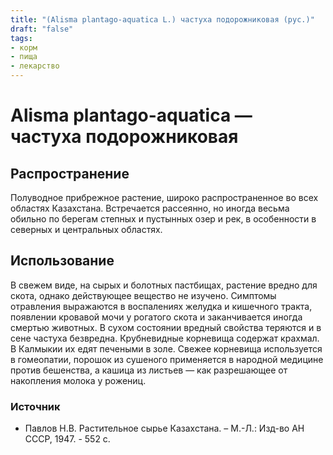 ```yaml
---
title: "(Alisma plantago-aquatica L.) частуха подорожниковая (рус.)"
draft: "false"
tags:
- корм
- пища
- лекарство
--- 
```

# Alisma plantago-aquatica — частуха подорожниковая
## Распространение
Полуводное прибрежное растение, широко распространенное во всех областях Казахстана. Встречается рассеянно, но иногда весьма обильно по берегам степных и пустынных озер и рек, в особенности в северных и центральных областях.
## Использование
В свежем виде, на сырых и болотных пастбищах, растение вредно для скота, однако действующее вещество не изучено. Симптомы отравления выражаются в воспалениях желудка и кишечного тракта, появлении кровавой мочи у рогатого скота и заканчивается иногда смертью животных. В сухом состоянии вредный свойства теряются и в сене частуха безвредна. Крубневидные корневища содержат крахмал. В Калмыкии их едят печеными в золе. Свежее корневища используется в гомеопатии, порошок из сушеного применяется в народной медицине против бешенства, а кашица из листьев — как разрешающее от накопления молока у рожениц.

### Источник
* Павлов Н.В. Растительное сырье Казахстана. – М.-Л.: Изд-во АН СССР, 1947. - 552 с.
